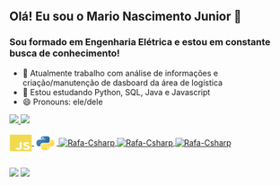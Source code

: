 ## Olá! Eu sou o Mario Nascimento Junior 👋

### Sou formado em Engenharia Elétrica e estou em constante busca de conhecimento! 


- 🔭 Atualmente trabalho com análise de informações e criação/manutenção de dasboard da área de logística
- 🌱 Estou estudando Python, SQL, Java e Javascript
- 😄 Pronouns: ele/dele

 <div>
  <a href="https://github.com/marionjunior">
  <img height="180em" src="https://github-readme-stats.vercel.app/api?username=marionjunior&show_icons=true&theme=highcontrast&include_all_commits=true&count_private=true"/>
  <img height="180em" src="https://github-readme-stats.vercel.app/api/top-langs/?username=marionjunior&layout=compact&langs_count=7&theme=highcontrast"/>
</div>
  
  </div>
<div style="display: inline_block"><br>

  <img align="center" alt="Rafa-Js" height="30" width="40" src="https://raw.githubusercontent.com/devicons/devicon/master/icons/javascript/javascript-plain.svg">
  <img align="center" alt="Rafa-Python" height="30" width="40" src="https://raw.githubusercontent.com/devicons/devicon/master/icons/python/python-original.svg">
  <img align="center" alt="Rafa-Csharp" height="30" width="40" src="https://cdn.jsdelivr.net/gh/devicons/devicon/icons/r/r-original.svg">
  <img align="center" alt="Rafa-Csharp" height="30" width="40" src="https://cdn.jsdelivr.net/gh/devicons/devicon/icons/java/java-original.svg" />
  <img align="center" alt="Rafa-Csharp" height="30" width="40" src="https://cdn.jsdelivr.net/gh/devicons/devicon/icons/ruby/ruby-original.svg" />
 
</div>

##

<div> 
  <a href = "mailto:mariojr.junior@gmail.com"><img src="https://img.shields.io/badge/-Gmail-%23333?style=for-the-badge&logo=gmail&logoColor=white" target="_blank"></a>
  <a href="https://linkedin.com/in/mário-nascimento-júnior-53a11328" target="_blank"><img src="https://img.shields.io/badge/-LinkedIn-%230077B5?style=for-the-badge&logo=linkedin&logoColor=white" target="_blank"></a> 
 
</div>

 
